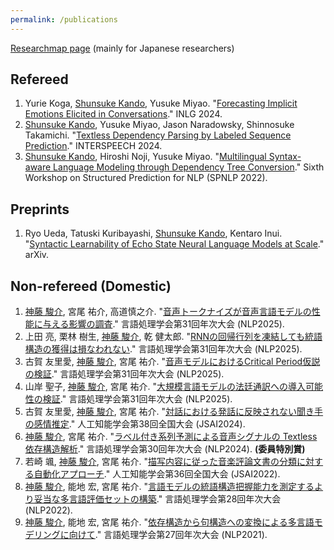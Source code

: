 ```yaml
---
permalink: /publications
---
```


[Researchmap page](https://researchmap.jp/skando) (mainly for Japanese researchers)

## Refereed

1. Yurie Koga, <u>Shunsuke Kando</u>, Yusuke Miyao. "[Forecasting Implicit Emotions Elicited in Conversations](https://aclanthology.org/2024.inlg-main.12/)." INLG 2024.
1. <u>Shunsuke Kando</u>, Yusuke Miyao, Jason Naradowsky, Shinnosuke Takamichi. "[Textless Dependency Parsing by Labeled Sequence Prediction](https://www.isca-archive.org/interspeech_2024/kando24_interspeech.html)." INTERSPEECH 2024.
1. <u>Shunsuke Kando</u>, Hiroshi Noji, Yusuke Miyao. "[Multilingual Syntax-aware Language Modeling through Dependency Tree Conversion](https://aclanthology.org/2022.spnlp-1.1/)." Sixth Workshop on Structured Prediction for NLP (SPNLP 2022).

## Preprints

1. Ryo Ueda, Tatuski Kuribayashi, <u>Shunsuke Kando</u>, Kentaro Inui. "[Syntactic Learnability of Echo State Neural Language Models at Scale](https://arxiv.org/abs/2503.01724)." arXiv.

## Non-refereed (Domestic)

1. <u>神藤 駿介</u>, 宮尾 祐介, 高道慎之介. "[音声トークナイズが音声言語モデルの性能に与える影響の調査](https://www.anlp.jp/proceedings/annual_meeting/2025/pdf_dir/P5-19.pdf)." 言語処理学会第31回年次大会 (NLP2025).
1. 上田 亮, 栗林 樹生, <u>神藤 駿介</u>, 乾 健太郎. "[RNNの回帰行列を凍結しても統語構造の獲得は損なわれない](https://www.anlp.jp/proceedings/annual_meeting/2025/pdf_dir/D5-4.pdf)." 言語処理学会第31回年次大会 (NLP2025).
1. 古賀 友里愛, <u>神藤 駿介</u>, 宮尾 祐介. "[音声モデルにおけるCritical Period仮説の検証](https://www.anlp.jp/proceedings/annual_meeting/2025/pdf_dir/C7-4.pdf)." 言語処理学会第31回年次大会 (NLP2025).
1. 山岸 聖子, <u>神藤 駿介</u>, 宮尾 祐介. "[大規模言語モデルの法廷通訳への導入可能性の検証](https://www.anlp.jp/proceedings/annual_meeting/2025/pdf_dir/A4-6.pdf)." 言語処理学会第31回年次大会 (NLP2025).
1. 古賀 友里愛, <u>神藤 駿介</u>, 宮尾 祐介. "[対話における発話に反映されない聞き手の感情推定](https://confit.atlas.jp/guide/event/jsai2024/subject/4Xin2-46/advanced)." 人工知能学会第38回全国大会 (JSAI2024).
1. <u>神藤 駿介</u>, 宮尾 祐介. "[ラベル付き系列予測による音声シグナルの Textless 依存構造解析](https://www.anlp.jp/proceedings/annual_meeting/2024/pdf_dir/B5-2.pdf)." 言語処理学会第30回年次大会 (NLP2024). **(委員特別賞)**
1. 若崎 颯, <u>神藤 駿介</u>, 宮尾 祐介. "[描写内容に従った音楽評論文書の分類に対する自動化アプローチ](https://confit.atlas.jp/guide/event/jsai2022/subject/1P5-GS-6-03/date?cryptoId=)." 人工知能学会第36回全国大会 (JSAI2022).
1. <u>神藤 駿介</u>, 能地 宏, 宮尾 祐介. "[言語モデルの統語構造把握能力を測定するより妥当な多言語評価セットの構築](https://www.anlp.jp/proceedings/annual_meeting/2022/pdf_dir/G5-1.pdf)." 言語処理学会第28回年次大会 (NLP2022).
1. <u>神藤 駿介</u>, 能地 宏, 宮尾 祐介. "[依存構造から句構造への変換による多言語モデリングに向けて](https://www.anlp.jp/proceedings/annual_meeting/2021/pdf_dir/P5-1.pdf)." 言語処理学会第27回年次大会 (NLP2021).
